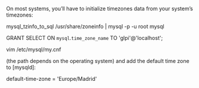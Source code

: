 On most systems, you’ll have to initialize timezones data from your system’s timezones:

mysql_tzinfo_to_sql /usr/share/zoneinfo | mysql -p -u root mysql



GRANT SELECT ON `mysql`.`time_zone_name` TO 'glpi'@'localhost';

vim /etc/mysql/my.cnf

(the path depends on the operating system) and add the default time zone to [mysqld]:

default-time-zone = 'Europe/Madrid'
